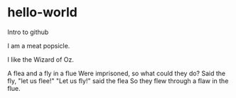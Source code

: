 # hello-world
Intro to github

I am a meat popsicle.

I like the Wizard of Oz.

A flea and a fly in a flue
Were imprisoned, so what could they do?
Said the fly, "let us flee!"
"Let us fly!" said the flea
So they flew through a flaw in the flue.
